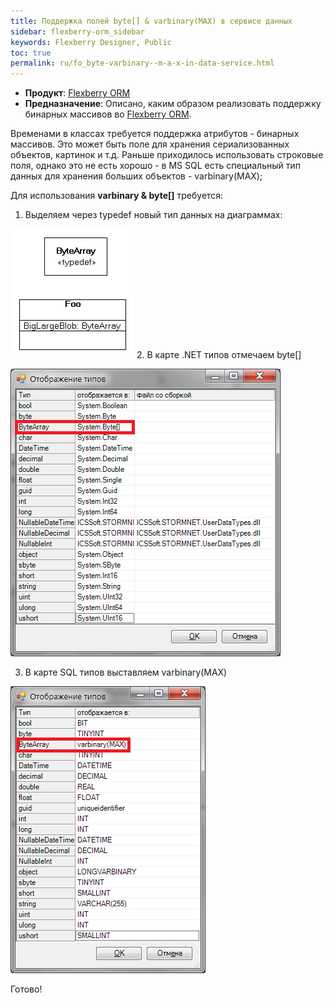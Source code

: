 ```yaml
---
title: Поддержка полей byte[] & varbinary(MAX) в сервисе данных
sidebar: flexberry-orm_sidebar
keywords: Flexberry Designer, Public
toc: true
permalink: ru/fo_byte-varbinary--m-a-x-in-data-service.html
---
```

* **Продукт**: [Flexberry ORM](fo_flexberry-o-r-m.html)
* **Предназначение**: Описано, каким образом реализовать поддержку бинарных массивов во [Flexberry ORM](fo_flexberry-o-r-m.html).

Временами в классах требуется поддержка атрибутов - бинарных массивов.
Это может быть поле для хранения сериализованных объектов, картинок и т.д.
Раньше приходилось использовать строковые поля, однако это не есть хорошо - в MS SQL есть специальный тип данных для хранения больших объектов - varbinary(MAX);

Для использования **varbinary &amp; byte&#91;&#93;** требуется:

1. Выделяем через typedef новый тип данных на диаграммах:

![](/images/pages/products/flexberry-orm/byte-varbinary-MAX-in-data-service/byteArray.png)
2. В карте .NET типов отмечаем byte&#91;&#93;

![](/images/pages/products/flexberry-orm/byte-varbinary-MAX-in-data-service/TypesNet.png)

3. В карте SQL типов выставляем varbinary(MAX)

![](/images/pages/products/flexberry-orm/byte-varbinary-MAX-in-data-service/TypesSQL.png)

Готово!

